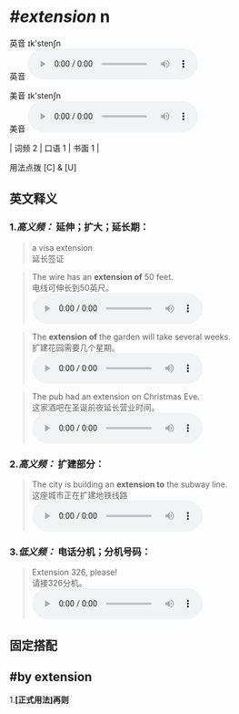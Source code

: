 # ***\#extension*** n
英音 ɪk'stenʃn  
英音
<audio src="./media/extension-B.aac" controls="controls"></audio>

美音 ɪk'stenʃn  
美音
<audio src="./media/extension.aac" controls="controls"></audio>



| 词频 2 | 口语 1 | 书面 1 |  

用法点拨  [C] & [U]

英文释义
---
### 1.*高义频：* **延伸；扩大；延长期：**  

 > a visa extension  
 > 延长签证    

 > The wire has an **extension of** 50 feet.  
 > 电线可伸长到50英尺。    
<audio src="./media/extension-1.aac" controls="controls"></audio>

 > The **extension of** the garden will take several weeks.  
 > 扩建花园需要几个星期。    
<audio src="./media/extension-2.aac" controls="controls"></audio>

 > The pub had an extension on Christmas Eve.  
 > 这家酒吧在圣诞前夜延长营业时间。    
<audio src="./media/extension-3.aac" controls="controls"></audio>

### 2.*高义频：* **扩建部分：**  

 > The city is building an **extension to** the subway line.  
 > 这座城市正在扩建地铁线路    
<audio src="./media/The city is building an extension to the subway line2_AAC.aac" controls="controls"></audio>

### 3.*低义频：* **电话分机；分机号码：**  

 > Extension 326, please!  
 > 请接326分机。    
<audio src="./media/extension-4.aac" controls="controls"></audio>


固定搭配
---
## \#by extension
1.**[正式用法]再则**  


